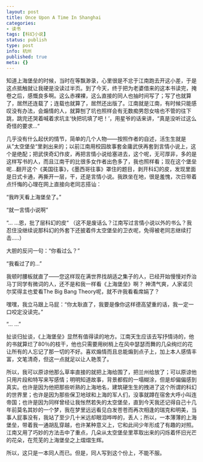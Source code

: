 ```yaml
---
layout: post
title: Once Upon A Time In Shanghai
categories:
- 读书
tags: [科幻小说]
status: publish
type: post
info: 杭州
published: true
meta: {}
---
```


知道上海堡垒的时候，当时在等飘渺录，心里很是不忿于江南跑去开这小差，于是这点抵触就让我硬是没读过半页。到了今天，终于把为老婆借来的这本书读完，掩卷之后，感慨良多啊。这么赤裸裸，这么直接的同人也抽时间写了；写了也就算了，居然还连载了；连载也就算了，居然还出版了。江南就是江南，有时候只能感叹没有办法，会煽情的人，就算刨了坑也照样会有无数痴男怨女啥也不管的往下跳，跳完还哭着喊着求坑主‘快把坑填了吧！’，用星爷的话来讲，“真是没听过这么奇怪的要求...“

几乎没有什么起伏的情节，简单的几个人物——按照作者的自述，活生生就是从”太空堡垒“里剥出来的；以前江南用校园故事套金庸武侠再套到言情小说上，这个是绝配；把武侠奇幻作皮，再把言情小说给塞进去，这个呢，无可厚非，多的是这样写书的人，而且江南干的比很多女作者出色多了，我也照样看；现在这个堡垒呢...翻开这个《美国往事》，《墨西哥往事》罩住的题目，剥开科幻的皮，发现里面是日式卡通，再撕开一层，干，还是言情小说。我跌坐在地，很是羞愧，次日带着点忏悔的心理在网上直接向老同志搭讪：

“我昨天看上海堡垒了。”

“就一言情小说啊”

“... ...恩，批了层科幻的皮“ （这不是废话么？江南写过言情小说以外的书么？我忍住没继续说那科幻的外套下还披着件太空堡垒的卫衣呢，免得被老同志继续打击.....）

大胆的反问一句：“你看过么？”

“我看过了的...”

我顿时腰板就直了——您这样现在满世界找胡适之集子的人，已经开始慢慢对乔治马丁同学有微词的人，还不是和我一样看《上海堡垒》啊？ 神清气爽，人家诺贝尔奖得主也爱看The Big Bang Theory呢，就不许我看看席娟了？

嘿嘿，我立马跟上马屁：“你太耿直了，我要是像你这样德高望重的话，我一定一口咬定没读完。”

“... ...”

扯谈归扯谈，《上海堡垒》显然有值得读的地方。江南天生应该去写抒情诗的，他的书就算烂了80％的枝干，他也只需要用树梢上在风中瑟瑟而舞的几朵绚烂的花让所有的人忘记了那一切的不好。喜欢煽情而且总能煽到点子上，加上本人感情丰富，文笔清奇，但这一点就足以让人艳羡了。

所以，我可以原谅他那么草率直接的就把上海给围了，把兰州给放了；可以原谅他只用片段和特写来写感情；明明知道故事，背景都假的一塌糊涂，但是却偏偏感到真实。也许是因为他把那些听熟的上海地名，建筑硬生生的拽进了这个所谓的科幻的世界里；也许是因为那些保卫地球和上海的军人们，没事就蹲在宿舍大呼小叫连帝国；也许是因为同样曾经让我怅然若失的太空堡垒，直到今天我还记得自己十几年前莫名其妙的一个梦，我在梦里远远看见白发苍苍而再次相逢的瑞克和明美，当事人屁事没有，我站了至少几十米远却眼泪哗哗的，丢人；所以，一本薄薄的上海堡垒，带着我一通胡乱穿越，也许某种意义上，它和此间少年形成了有趣的对照。江南又用了巧妙的方法击中了重点，几朵从太空堡垒里萃取出来的闪烁着怀旧光芒的花朵，在荒芜的上海堡垒之上熠熠生辉。

所以，这只是一本同人而已。但是，同人写到这个份上，不能不服。

